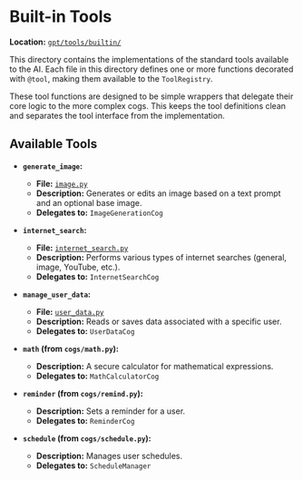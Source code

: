 # Built-in Tools

**Location:** [`gpt/tools/builtin/`](gpt/tools/builtin/)

This directory contains the implementations of the standard tools available to the AI. Each file in this directory defines one or more functions decorated with `@tool`, making them available to the `ToolRegistry`.

These tool functions are designed to be simple wrappers that delegate their core logic to the more complex cogs. This keeps the tool definitions clean and separates the tool interface from the implementation.

## Available Tools

*   **`generate_image`:**
    *   **File:** [`image.py`](./image.md)
    *   **Description:** Generates or edits an image based on a text prompt and an optional base image.
    *   **Delegates to:** `ImageGenerationCog`

*   **`internet_search`:**
    *   **File:** [`internet_search.py`](./internet_search.md)
    *   **Description:** Performs various types of internet searches (general, image, YouTube, etc.).
    *   **Delegates to:** `InternetSearchCog`

*   **`manage_user_data`:**
    *   **File:** [`user_data.py`](./user_data.md)
    *   **Description:** Reads or saves data associated with a specific user.
    *   **Delegates to:** `UserDataCog`

*   **`math` (from `cogs/math.py`):**
    *   **Description:** A secure calculator for mathematical expressions.
    *   **Delegates to:** `MathCalculatorCog`

*   **`reminder` (from `cogs/remind.py`):**
    *   **Description:** Sets a reminder for a user.
    *   **Delegates to:** `ReminderCog`

*   **`schedule` (from `cogs/schedule.py`):**
    *   **Description:** Manages user schedules.
    *   **Delegates to:** `ScheduleManager`